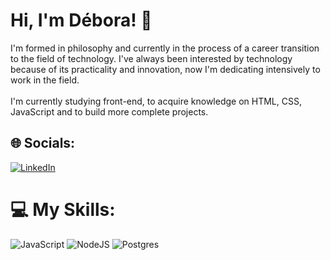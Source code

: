 <h1> Hi, I'm Débora! 👋</h1>
I'm formed in philosophy and currently in the process of a career transition to the field of technology. I've always been interested by technology because of its practicality and innovation, now I'm dedicating intensively to work in the field.
<br>
<br>
I'm currently studying front-end, to acquire knowledge on HTML, CSS, JavaScript and to build more complete projects.

## 🌐 Socials:
[![LinkedIn](https://img.shields.io/badge/LinkedIn-%230077B5.svg?logo=linkedin&logoColor=white)](https://linkedin.com/in/deboradeoliveirasilva) 

# 💻 My Skills:
![JavaScript](https://img.shields.io/badge/javascript-%23323330.svg?style=for-the-badge&logo=javascript&logoColor=%23F7DF1E) ![NodeJS](https://img.shields.io/badge/node.js-6DA55F?style=for-the-badge&logo=node.js&logoColor=white) ![Postgres](https://img.shields.io/badge/postgres-%23316192.svg?style=for-the-badge&logo=postgresql&logoColor=white)

<!-- Proudly created with GPRM ( https://gprm.itsvg.in ) -->
